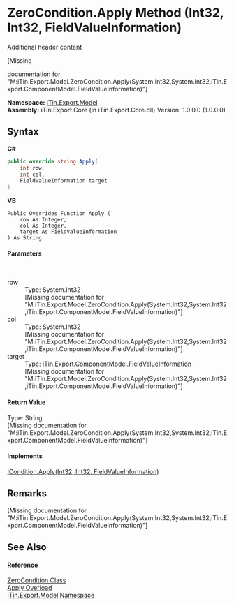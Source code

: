 # ZeroCondition.Apply Method (Int32, Int32, FieldValueInformation)
Additional header content 

\[Missing <summary> documentation for "M:iTin.Export.Model.ZeroCondition.Apply(System.Int32,System.Int32,iTin.Export.ComponentModel.FieldValueInformation)"\]

**Namespace:**&nbsp;<a href="N_iTin_Export_Model">iTin.Export.Model</a><br />**Assembly:**&nbsp;iTin.Export.Core (in iTin.Export.Core.dll) Version: 1.0.0.0 (1.0.0.0)

## Syntax

**C#**<br />
``` C#
public override string Apply(
	int row,
	int col,
	FieldValueInformation target
)
```

**VB**<br />
``` VB
Public Overrides Function Apply ( 
	row As Integer,
	col As Integer,
	target As FieldValueInformation
) As String
```


#### Parameters
&nbsp;<dl><dt>row</dt><dd>Type: System.Int32<br />\[Missing <param name="row"/> documentation for "M:iTin.Export.Model.ZeroCondition.Apply(System.Int32,System.Int32,iTin.Export.ComponentModel.FieldValueInformation)"\]</dd><dt>col</dt><dd>Type: System.Int32<br />\[Missing <param name="col"/> documentation for "M:iTin.Export.Model.ZeroCondition.Apply(System.Int32,System.Int32,iTin.Export.ComponentModel.FieldValueInformation)"\]</dd><dt>target</dt><dd>Type: <a href="T_iTin_Export_ComponentModel_FieldValueInformation">iTin.Export.ComponentModel.FieldValueInformation</a><br />\[Missing <param name="target"/> documentation for "M:iTin.Export.Model.ZeroCondition.Apply(System.Int32,System.Int32,iTin.Export.ComponentModel.FieldValueInformation)"\]</dd></dl>

#### Return Value
Type: String<br />\[Missing <returns> documentation for "M:iTin.Export.Model.ZeroCondition.Apply(System.Int32,System.Int32,iTin.Export.ComponentModel.FieldValueInformation)"\]

#### Implements
<a href="M_iTin_Export_Model_ICondition_Apply_2">ICondition.Apply(Int32, Int32, FieldValueInformation)</a><br />

## Remarks
\[Missing <remarks> documentation for "M:iTin.Export.Model.ZeroCondition.Apply(System.Int32,System.Int32,iTin.Export.ComponentModel.FieldValueInformation)"\]

## See Also


#### Reference
<a href="T_iTin_Export_Model_ZeroCondition">ZeroCondition Class</a><br /><a href="Overload_iTin_Export_Model_ZeroCondition_Apply">Apply Overload</a><br /><a href="N_iTin_Export_Model">iTin.Export.Model Namespace</a><br />